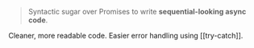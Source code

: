 >Syntactic sugar over Promises to write **sequential-looking async code**.

Cleaner, more readable code. Easier error handling using [[try-catch]].